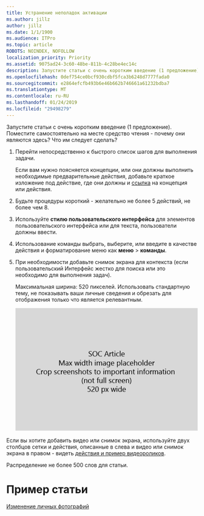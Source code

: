 ```yaml
---
title: Устранение неполадок активации
ms.author: jillz
author: jillz
ms.date: 1/1/1900
ms.audience: ITPro
ms.topic: article
ROBOTS: NOINDEX, NOFOLLOW
localization_priority: Priority
ms.assetid: 9075ad24-3c60-48be-811b-4c28be4ec14c
description: Запустите статьи с очень коротким введение (1 предложение). Поместите самостоятельно на месте средство чтения - почему они являются здесь? Что им следует сделать?
ms.openlocfilehash: 0def754ce0bcf930cdbf5fca3b6248d7777fada0
ms.sourcegitcommit: e2864efcfb493b6e46b662b746661a61232bdba7
ms.translationtype: MT
ms.contentlocale: ru-RU
ms.lasthandoff: 01/24/2019
ms.locfileid: "29498279"
---
```

Запустите статьи с очень коротким введение (1 предложение). Поместите самостоятельно на месте средство чтения - почему они являются здесь? Что им следует сделать? 
  
1. Перейти непосредственно к быстрого список шагов для выполнения задачи.
    
    Если вам нужно поясняется концепции, или они должны выполнить необходимые предварительные действия, добавьте краткое изложение под действие, где они должны и [ссылка](https://support.office.com/article/f37e7984-cf03-4fde-92d3-82970d7e241b.aspx) на концепция или действия. 
    
2. Будьте процедуры короткий - желательно не более 5 действий, не более чем 8.
    
3. Используйте **стилю пользовательского интерфейса** для элементов пользовательского интерфейса или для текста, пользователи должны ввести. 
    
4. Использование команды выбрать, выберите, или введите в качестве действия и форматирование меню как **меню** \> **команды**.
    
5. При необходимости добавьте снимок экрана для контекста (если пользовательский Интерфейс жестко для поиска или это необходимо для выполнения задач).
    
    Максимальная ширина: 520 пикселей. Использовать стандартную тему, не показывать ваши личные сведения и обрезать для отображения только что является релевантным. 
    
    ![Заполнитель - Максимальная ширина для SOC статье Картинка — это 520 пикселей](media/7d43d3be-8658-4a5b-aa15-ed62a47a2b24.png)
  
Если вы хотите добавить видео или снимок экрана, используйте двух столбцов сетки и действия, описанные в слева и видео или снимок экрана в правом - видеть [действия и пример видеороликов](https://support.office.com/article/14ce8e82-efa0-47f5-bb84-94f078db3dae.aspx). 
  
Распределение не более 500 слов для статьи.
  
# <a name="example-article"></a>Пример статьи

[Изменение личных фотографий](https://support.office.com/article/555376e0-1fca-49ba-8434-307a0525c767.aspx)
  


